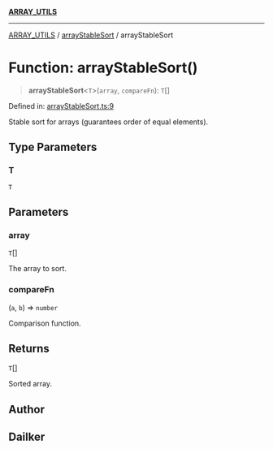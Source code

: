 [**ARRAY_UTILS**](../../README.md)

***

[ARRAY_UTILS](../../README.md) / [arrayStableSort](../README.md) / arrayStableSort

# Function: arrayStableSort()

> **arrayStableSort**\<`T`\>(`array`, `compareFn`): `T`[]

Defined in: [arrayStableSort.ts:9](https://github.com/dailker/everyutil/blob/483b8bac7542bbca68c14daba34579f97fabc512/src/array/arrayStableSort.ts#L9)

Stable sort for arrays (guarantees order of equal elements).

## Type Parameters

### T

`T`

## Parameters

### array

`T`[]

The array to sort.

### compareFn

(`a`, `b`) => `number`

Comparison function.

## Returns

`T`[]

Sorted array.

## Author

## Dailker
